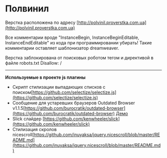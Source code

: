 Полвинил
================

Верстка расположена по адресу [http://polvinil.proverstka.com.ua](http://polvinil.proverstka.com.ua)

Все комментарии вроде "InstanceBegin, InstanceBeginEditable, InstanceEndEditable" из кода при программировании убирать! Такие комментарии оставляет шаблонизатор dreamweaver.

Верстка заблокирована от поисковых роботом тегом <meta name="robots" content="noindex,nofollow" /> и директивой в файле robots.txt Disallow: /

---------------------------------------------------------

__Используемые в проекте js плагины__
* Скрипт стилизации выпадающих списков с поиском[https://github.com/selectize/selectize.js](https://github.com/selectize/selectize.js)
* Сообщение для устаревших браузеров Outdated Browser v1.1.5[https://github.com/burocratik/outdated-browser](https://github.com/burocratik/outdated-browser) [Демо](http://outdatedbrowser.com/ru)
* Slick слайдер [https://github.com/kenwheeler/slick](https://github.com/kenwheeler/slick)
* Стилизация скролов nicescroll[https://github.com/inuyaksa/jquery.nicescroll/blob/master/README.md](https://github.com/inuyaksa/jquery.nicescroll/blob/master/README.md)

